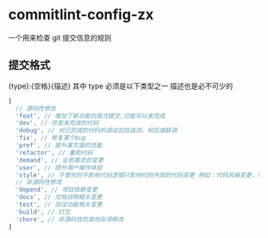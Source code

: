 # commitlint-config-zx

一个用来检查 git 提交信息的规则

## 提交格式

{type}:{空格}{描述}
其中 type 必须是以下类型之一
描述也是必不可少的

```js
[
  // 源码性修改
  'feat', // 增加了新功能的首次提交,功能可以未完成
  'dev', // 开发未完成的代码
  'debug', // 对已完成的代码的调试包括自测、和后端联调
  'fix', // 修复某个bug
  'pref', // 提升某方面的性能
  'refactor', // 重构代码
  'demand', // 业务需求的变更
  'user', // 提升用户操作体验
  'style', // 不管何时不影响代码逻辑只影响代码外观的代码变更 例如：代码风格变更，空格，回车，注释，变量命名等
  // 非源码性修改
  'depend', // 项目依赖变更
  'docs', // 文档说明相关变更
  'test', // 测试功能相关变更
  'build', // 打包
  'chore', // 非源码性的其他杂项修改
]
```
